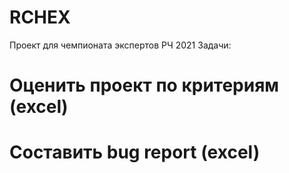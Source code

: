 # RCHEX
Проект  для чемпионата  экспертов  РЧ 2021
Задачи:
# Оценить  проект  по  критериям   (excel)
# Составить bug report (excel)
